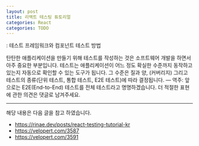 ```yaml
---
layout: post
title: 리액트 테스팅 튜토리얼
categories: React
categories: TODO
---
```


: 테스트 프레임워크와 컴포넌트 테스트 방법

탄탄한 애플리케이션을 만들기 위해 테스트를 작성하는 것은 소프트웨어 개발을 하면서 아주 중요한 부분입니다. 테스트는 애플리케이션이 어느 정도 확실한 수준까지 동작하고 있는지 자동으로 확인할 수 있는 도구가 됩니다. 그 수준은 질과 양, (커버리지) 그리고 테스트의 종류(단위 테스트, 통합 테스트, E2E 테스트)에 따라 결정됩니다. — 역주: 앞으로는 E2E(End-to-End) 테스트를 전체 테스트라고 명명하겠습니다. 더 적절한 표현에 관한 의견은 댓글로 남겨주세요.

----
해당 내용은 다음 글을 참고 하였습니다.
- https://rinae.dev/posts/react-testing-tutorial-kr
- https://velopert.com/3587
- https://velopert.com/3591